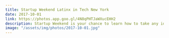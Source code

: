 ```yaml
---
title: Startup Weekend Latinx in Tech New York
date: 2017-10-01
link: https://photos.app.goo.gl/4N8qPHTJaWXucEHH2
description: Startup Weekend is your chance to learn how to take any idea from concept to creation within a matter of days!
image: "/assets/img/photos/2017-10-01.jpg"
---
```

